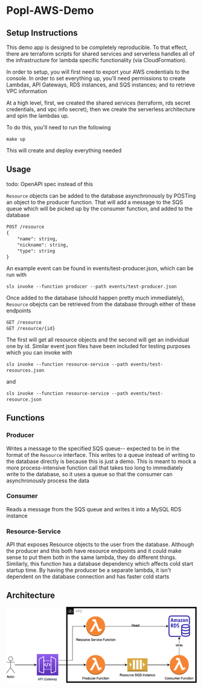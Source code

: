 # Popl-AWS-Demo

## Setup Instructions

This demo app is designed to be completely reproducible. To that effect, there are terraform scripts for shared services and 
serverless handles all of the infrastructure for lambda specific functionality (via CloudFormation).

In order to setup, you will first need to export your AWS credentials to the console. In order to set everything up, you'll need
permissions to create Lambdas, API Gateways, RDS instances, and SQS instances; and to retrieve VPC information

At a high level, first, we created the shared services (terraform, rds secret credentials, and vpc info secret), then we create 
the serverless architecture and spin the lambdas up.

To do this, you'll need to run the following 

```
make up
```

This will create and deploy everything needed

## Usage

todo: OpenAPI spec instead of this 

`Resource` objects can be added to the database asynchronously by POSTing an object to the producer function. That will add a message to the SQS queue which 
will be picked up by the consumer function, and added to the database

```
POST /resource
{
    "name": string,
    "nickname": string,
    "type": string
}
```

An example event can be found in events/test-producer.json, which can be run with 

```
sls invoke --function producer --path events/test-producer.json 
```

Once added to the database (should happen pretty much immediately), `Resource` obejcts can be retrieved from the database through either of these endpoints

```
GET /resource 
GET /resource/{id}
```

The first will get all resource objects and the second will get an individual one by id. Similar event json files have been included for testing purposes which you can invoke with  

```
sls invoke --function resource-service --path events/test-resources.json 
```
and
```
sls invoke --function resource-service --path events/test-resource.json 
```

## Functions

### Producer

Writes a message to the specified SQS queue-- expected to be in the format of the `Resource` interface. This writes to a queue instead of writing 
to the database directly is because this is just a demo. This is meant to mock a more process-intensive function call that takes too long to 
immediately write to the database, so it uses a queue so that the consumer can asynchronously process the data

### Consumer

Reads a message from the SQS queue and writes it into a MySQL RDS instance

### Resource-Service 

API that exposes Resource objects to the user from the database. Although the producer and this both have resource endpoints and it could make sense 
to put them both in the same lambda, they do different things. Similarly, this function has a database dependency which affects cold start startup time.
By having the producer be a separate lambda, it isn't dependent on the database connection and has faster cold starts

## Architecture

![Architecture Diagram](diagrams/architecture.png)

